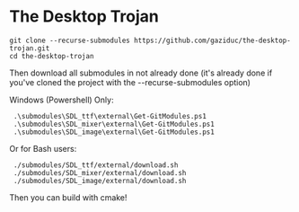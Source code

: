 
# The Desktop Trojan

```shell
git clone --recurse-submodules https://github.com/gaziduc/the-desktop-trojan.git
cd the-desktop-trojan
```

Then download all submodules in not already done (it's already done if you've cloned the project with the --recurse-submodules option)

Windows (Powershell) Only:
```shell
 .\submodules\SDL_ttf\external\Get-GitModules.ps1
 .\submodules\SDL_mixer\external\Get-GitModules.ps1
 .\submodules\SDL_image\external\Get-GitModules.ps1
```

Or for Bash users:
```shell
 ./submodules/SDL_ttf/external/download.sh
 ./submodules/SDL_mixer/external/download.sh
 ./submodules/SDL_image/external/download.sh
```

Then you can build with cmake!
